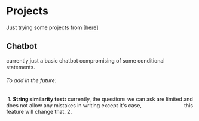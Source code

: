 # Projects
Just trying some projects from [[here]](https://github.com/karan/Projects-Solutions)

## Chatbot
currently just a basic chatbot compromising of some conditional statements.
###### To add in the future:
  1. **String similarity test:** currently, the questions we can ask are limited and does not allow any mistakes in writing except it's case,                              this feature will change that.
  2.
